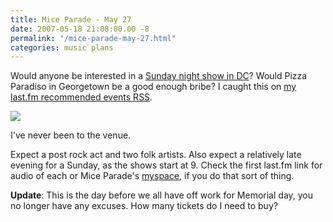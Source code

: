 ```yaml
---
title: Mice Parade - May 27
date: 2007-05-18 21:08:00.00 -8
permalink: "/mice-parade-may-27.html"
categories: music plans
---
```

Would anyone be interested in a [Sunday night show in DC](http://www.last.fm/event/155143)? Would Pizza Paradiso in Georgetown be a good enough bribe? I caught this on [my last.fm recommended events RSS](http://ws.audioscrobbler.com/1.0/user/writequit/eventsysrecs.rss).

![](/images/mice_parade.jpg)

I've never been to the venue.

Expect a post rock act and two folk artists. Also expect a relatively late evening for a Sunday, as the shows start at 9. Check the first last.fm link for audio of each or Mice Parade's [myspace](http://www.myspace.com/miceparade22), if you do that sort of thing.

**Update**: This is the day before we all have off work for Memorial day, you no longer have any excuses. How many tickets do I need to buy?

